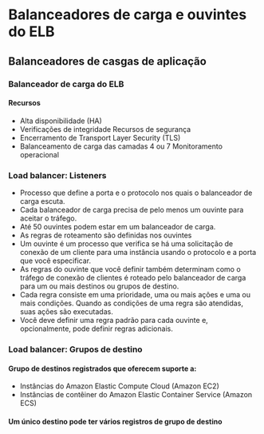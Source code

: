 # Balanceadores de carga e ouvintes do ELB 

## Balanceadores de casgas de aplicação

### Balanceador de carga do ELB 
#### Recursos
- Alta disponibilidade (HA)
- Verificações de integridade Recursos de segurança
- Encerramento de Transport Layer Security (TLS)
- Balanceamento de carga das camadas 4 ou 7 Monitoramento operacional 


 ### Load balancer: Listeners
- Processo que define a porta e o protocolo nos quais o balanceador de carga escuta.
- Cada balanceador de carga precisa de pelo menos um ouvinte para aceitar o tráfego.
- Até 50 ouvintes podem estar em um balanceador de carga.
- As regras de roteamento são definidas nos ouvintes
- Um ouvinte é um processo que verifica se há uma solicitação de conexão de um cliente para uma instância usando o protocolo e a porta que você especificar.
- As regras do ouvinte que você definir também determinam como o tráfego de conexão de clientes é roteado pelo balanceador de carga para um ou mais destinos ou grupos de destino.
-  Cada regra consiste em uma prioridade, uma ou mais ações e uma ou mais condições. Quando as condições de uma regra são atendidas, suas ações são executadas.
-  Você deve definir uma regra padrão para cada ouvinte e, opcionalmente, pode definir regras adicionais.

### Load balancer: Grupos de destino
#### Grupo de destinos registrados que oferecem suporte a:
- Instâncias do Amazon Elastic Compute Cloud (Amazon EC2)
- Instâncias de contêiner do Amazon Elastic Container Service (Amazon ECS)
#### Um único destino pode ter vários registros de grupo de destino
